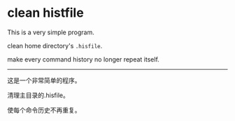 # clean histfile

This is a very simple program.

clean home directory's `.hisfile`.

make every command history no longer repeat itself.

---

这是一个非常简单的程序。

清理主目录的.hisfile。

使每个命令历史不再重复。
